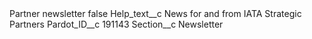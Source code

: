 <?xml version="1.0" encoding="UTF-8"?>
<CustomMetadata xmlns="http://soap.sforce.com/2006/04/metadata" xmlns:xsi="http://www.w3.org/2001/XMLSchema-instance" xmlns:xsd="http://www.w3.org/2001/XMLSchema">
    <label>Partner newsletter</label>
    <protected>false</protected>
    <values>
        <field>Help_text__c</field>
        <value xsi:type="xsd:string">News for and from IATA Strategic Partners</value>
    </values>
    <values>
        <field>Pardot_ID__c</field>
        <value xsi:type="xsd:string">191143</value>
    </values>
    <values>
        <field>Section__c</field>
        <value xsi:type="xsd:string">Newsletter</value>
    </values>
</CustomMetadata>
